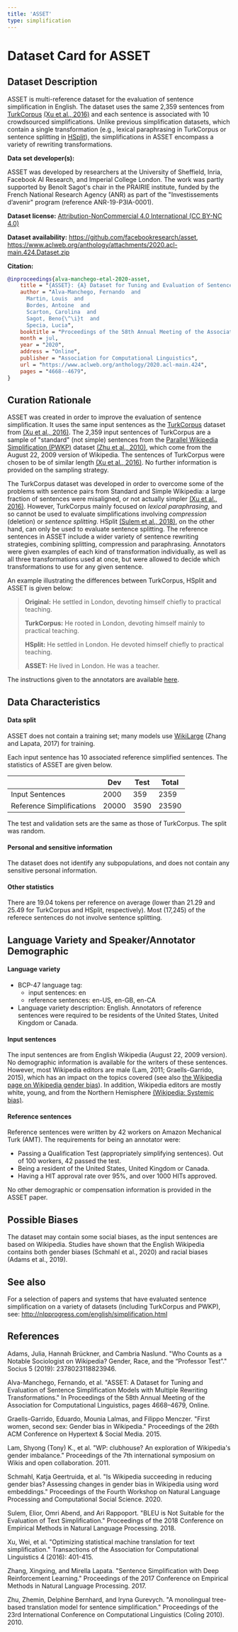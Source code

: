 ```yaml
---
title: 'ASSET'
type: simplification
---
```


# Dataset Card for ASSET

## Dataset Description

ASSET is multi-reference dataset for the evaluation of sentence simplification in English. The dataset uses the same 2,359 sentences from [TurkCorpus]( https://github.com/cocoxu/simplification/) [(Xu et al., 2016)](https://www.aclweb.org/anthology/Q16-1029.pdf) and each sentence is associated with 10 crowdsourced simplifications. Unlike previous simplification datasets, which contain a single transformation (e.g., lexical paraphrasing in TurkCorpus or sentence
splitting in [HSplit](https://www.aclweb.org/anthology/D18-1081.pdf)), the simplifications in ASSET encompass a variety of rewriting transformations.

**Data set developer(s):**

ASSET was developed by researchers at the University of Sheffield, Inria, 
Facebook AI Research, and Imperial College London. The work was partly supported by Benoît Sagot's chair in the PRAIRIE institute, funded by the French National Research Agency (ANR) as part of the "Investissements d’avenir" program (reference ANR-19-P3IA-0001).

**Dataset license:**
[Attribution-NonCommercial 4.0 International (CC BY-NC 4.0)](https://creativecommons.org/licenses/by-nc/4.0/)

**Dataset availability:**
https://github.com/facebookresearch/asset,
https://www.aclweb.org/anthology/attachments/2020.acl-main.424.Dataset.zip

**Citation:**

```bibtex
@inproceedings{alva-manchego-etal-2020-asset,
    title = "{ASSET}: {A} Dataset for Tuning and Evaluation of Sentence Simplification Models with Multiple Rewriting Transformations",
    author = "Alva-Manchego, Fernando  and
      Martin, Louis  and
      Bordes, Antoine  and
      Scarton, Carolina  and
      Sagot, Beno{\^\i}t  and
      Specia, Lucia",
    booktitle = "Proceedings of the 58th Annual Meeting of the Association for Computational Linguistics",
    month = jul,
    year = "2020",
    address = "Online",
    publisher = "Association for Computational Linguistics",
    url = "https://www.aclweb.org/anthology/2020.acl-main.424",
    pages = "4668--4679",
}
```

## Curation Rationale 

ASSET was created in order to improve the evaluation of sentence simplification. It uses the same input sentences as the [TurkCorpus]( https://github.com/cocoxu/simplification/) dataset from [(Xu et al., 2016)](https://www.aclweb.org/anthology/Q16-1029.pdf). The 2,359 input sentences of TurkCorpus are a sample of "standard" (not simple) sentences from the [Parallel Wikipedia Simplification (PWKP)](https://www.informatik.tu-darmstadt.de/ukp/research_6/data/sentence_simplification/simple_complex_sentence_pairs/index.en.jsp) dataset [(Zhu et al., 2010)](https://www.aclweb.org/anthology/C10-1152.pdf), which come from the August 22, 2009 version of Wikipedia. The sentences of TurkCorpus were chosen to be of similar length [(Xu et al., 2016)](https://www.aclweb.org/anthology/Q16-1029.pdf). No further information is provided on the sampling strategy.

The TurkCorpus dataset was developed in order to overcome some of the problems with sentence pairs from Standard and Simple Wikipedia: a large fraction of sentences were misaligned, or not actually simpler [(Xu et al., 2016)](https://www.aclweb.org/anthology/Q16-1029.pdf). However, TurkCorpus mainly focused on *lexical paraphrasing*, and so cannot be used to evaluate simplifications involving *compression* (deletion) or *sentence splitting*. HSplit [(Sulem et al., 2018)](https://www.aclweb.org/anthology/D18-1081.pdf), on the other hand, can only be used to evaluate sentence splitting. The reference sentences in ASSET include a wider variety of sentence rewriting strategies, combining splitting, compression and paraphrasing. Annotators were given examples of each kind of transformation individually, as well as all three transformations used at once, but were allowed to decide which transformations to use for any given sentence.

An example illustrating the differences between TurkCorpus, HSplit and ASSET is given below:

> **Original:** He settled in London, devoting himself chiefly to practical teaching.
>
> **TurkCorpus:** He rooted in London, devoting himself mainly to practical teaching.
>
> **HSplit:** He settled in London. He devoted himself chiefly to practical teaching.
>
> **ASSET:** He lived in London. He was a teacher.

The instructions given to the annotators are available [here](https://github.com/facebookresearch/asset/blob/master/crowdsourcing/AMT_AnnotationInstructions.pdf).


## Data Characteristics

#### Data split

ASSET does not contain a training set; many models use [WikiLarge](https://github.com/XingxingZhang/dress) (Zhang and Lapata, 2017) for training.

Each input sentence has 10 associated reference simplified sentences. The statistics of ASSET are given below.

|                            | Dev    | Test | Total |
| -----                      | ------ | ---- | ----- |
| Input Sentences            | 2000   | 359  | 2359  |
| Reference Simplifications  | 20000  | 3590 | 23590 |

The test and validation sets are the same as those of TurkCorpus. The split was random.

#### Personal and sensitive information

The dataset does not identify any subpopulations, and does not contain any sensitive personal information.

#### Other statistics

There are 19.04 tokens per reference on average (lower than 21.29 and 25.49 for TurkCorpus and HSplit, respectively). Most (17,245) of the referece sentences do not involve sentence splitting.

## Language Variety and Speaker/Annotator Demographic

#### Language variety

* BCP-47 language tag:
    - input sentences: en
    - reference sentences: en-US, en-GB, en-CA 
* Language variety description: English. Annotators of reference sentences were required to be residents of the United States, United Kingdom or Canada.

#### Input sentences

The input sentences are from English Wikipedia (August 22, 2009 version). No demographic information is available for the writers of these sentences. However, most Wikipedia editors are male (Lam, 2011; Graells-Garrido, 2015), which has an impact on the topics covered (see also [the Wikipedia page on Wikipedia gender bias](https://en.wikipedia.org/wiki/Gender_bias_on_Wikipedia)). In addition, Wikipedia editors are mostly white, young, and from the Northern Hemisphere [(Wikipedia: Systemic bias)](https://en.wikipedia.org/wiki/Wikipedia:Systemic_bias).


#### Reference sentences

Reference sentences were written by 42 workers on Amazon Mechanical Turk (AMT). The requirements for being an annotator were:
- Passing a Qualification Test (appropriately simplifying sentences). Out of 100 workers, 42 passed the test.
- Being a resident of the United States, United Kingdom or Canada.
- Having a HIT approval rate over 95%, and over 1000 HITs approved.

No other demographic or compensation information is provided in the ASSET paper.

## Possible Biases

The dataset may contain some social biases, as the input sentences are based on Wikipedia. Studies have shown that the English Wikipedia contains both gender biases (Schmahl et al., 2020) and racial  biases (Adams et al., 2019).

## See also

For a selection of papers and systems that have evaluated sentence simplification on a variety of datasets (including TurkCorpus and PWKP), see:
http://nlpprogress.com/english/simplification.html

## References

Adams, Julia, Hannah Brückner, and Cambria Naslund. "Who Counts as a Notable Sociologist on Wikipedia? Gender, Race, and the “Professor Test”." Socius 5 (2019): 2378023118823946.

Alva-Manchego, Fernando, et al. "ASSET: A Dataset for Tuning and Evaluation of Sentence Simplification Models with Multiple Rewriting Transformations." In Proceedings of the 58th Annual Meeting of the Association for Computational Linguistics, pages 4668–4679, Online.

Graells-Garrido, Eduardo, Mounia Lalmas, and Filippo Menczer. "First women, second sex: Gender bias in Wikipedia." Proceedings of the 26th ACM Conference on Hypertext & Social Media. 2015.

Lam, Shyong (Tony) K., et al. "WP: clubhouse? An exploration of Wikipedia's gender imbalance." Proceedings of the 7th international symposium on Wikis and open collaboration. 2011.

Schmahl, Katja Geertruida, et al. "Is Wikipedia succeeding in reducing gender bias? Assessing changes in gender bias in Wikipedia using word embeddings." Proceedings of the Fourth Workshop on Natural Language Processing and Computational Social Science. 2020.

Sulem, Elior, Omri Abend, and Ari Rappoport. "BLEU is Not Suitable for the Evaluation of Text Simplification." Proceedings of the 2018 Conference on Empirical Methods in Natural Language Processing. 2018.

Xu, Wei, et al. "Optimizing statistical machine translation for text simplification." Transactions of the Association for Computational Linguistics 4 (2016): 401-415.

Zhang, Xingxing, and Mirella Lapata. "Sentence Simplification with Deep Reinforcement Learning." Proceedings of the 2017 Conference on Empirical Methods in Natural Language Processing. 2017.

Zhu, Zhemin, Delphine Bernhard, and Iryna Gurevych. "A monolingual tree-based translation model for sentence simplification." Proceedings of the 23rd International Conference on Computational Linguistics (Coling 2010). 2010.

